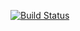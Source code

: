 [![Build Status](http://ec2-54-196-242-113.compute-1.amazonaws.com/job/File/badge/icon)](http://ec2-54-196-242-113.compute-1.amazonaws.com/job/File/)

